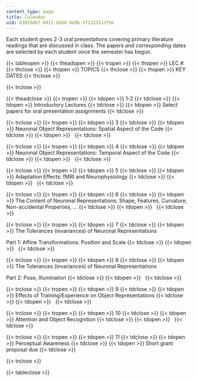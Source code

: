 ```yaml
---
content_type: page
title: Calendar
uid: b3019db7-0912-0b60-9d9b-5f2322513f9e
---
```


Each student gives 2-3 oral presentations covering primary literature readings that are discussed in class. The papers and corresponding dates are selected by each student once the semester has begun.

{{< tableopen >}}
{{< theadopen >}}
{{< tropen >}}
{{< thopen >}}
LEC #
{{< thclose >}}
{{< thopen >}}
TOPICS
{{< thclose >}}
{{< thopen >}}
KEY DATES
{{< thclose >}}

{{< trclose >}}

{{< theadclose >}}
{{< tropen >}}
{{< tdopen >}}
1-2
{{< tdclose >}}
{{< tdopen >}}
Introductory Lectures
{{< tdclose >}}
{{< tdopen >}}
Select papers for oral presentation assignments
{{< tdclose >}}

{{< trclose >}}
{{< tropen >}}
{{< tdopen >}}
3
{{< tdclose >}}
{{< tdopen >}}
Neuronal Object Representations: Spatial Aspect of the Code
{{< tdclose >}}
{{< tdopen >}}
 
{{< tdclose >}}

{{< trclose >}}
{{< tropen >}}
{{< tdopen >}}
4
{{< tdclose >}}
{{< tdopen >}}
Neuronal Object Representations: Temporal Aspect of the Code
{{< tdclose >}}
{{< tdopen >}}
 
{{< tdclose >}}

{{< trclose >}}
{{< tropen >}}
{{< tdopen >}}
5
{{< tdclose >}}
{{< tdopen >}}
Adaptation Effects: fMRI and Neurophysiology
{{< tdclose >}}
{{< tdopen >}}
 
{{< tdclose >}}

{{< trclose >}}
{{< tropen >}}
{{< tdopen >}}
6
{{< tdclose >}}
{{< tdopen >}}
The Content of Neuronal Representations: Shape, Features, Curvature, Non-accidental Properties, …
{{< tdclose >}}
{{< tdopen >}}
 
{{< tdclose >}}

{{< trclose >}}
{{< tropen >}}
{{< tdopen >}}
7
{{< tdclose >}}
{{< tdopen >}}
The Tolerances (invariances) of Neuronal Representations  
  
Part 1: Affine Transformations: Position and Scale
{{< tdclose >}}
{{< tdopen >}}
 
{{< tdclose >}}

{{< trclose >}}
{{< tropen >}}
{{< tdopen >}}
8
{{< tdclose >}}
{{< tdopen >}}
The Tolerances (invariances) of Neuronal Representations  
  
Part 2: Pose, Illumination
{{< tdclose >}}
{{< tdopen >}}
 
{{< tdclose >}}

{{< trclose >}}
{{< tropen >}}
{{< tdopen >}}
9
{{< tdclose >}}
{{< tdopen >}}
Effects of Training/Experience on Object Representations
{{< tdclose >}}
{{< tdopen >}}
 
{{< tdclose >}}

{{< trclose >}}
{{< tropen >}}
{{< tdopen >}}
10
{{< tdclose >}}
{{< tdopen >}}
Attention and Object Recognition
{{< tdclose >}}
{{< tdopen >}}
 
{{< tdclose >}}

{{< trclose >}}
{{< tropen >}}
{{< tdopen >}}
11
{{< tdclose >}}
{{< tdopen >}}
Perceptual Awareness
{{< tdclose >}}
{{< tdopen >}}
Short grant proposal due
{{< tdclose >}}

{{< trclose >}}

{{< tableclose >}}